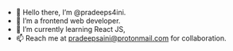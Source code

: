 - 👋 Hello there, I’m @pradeeps4ini.
- 👀 I’m a frontend web developer.
- 🌱 I’m currently learning React JS,
- 📫 Reach me at pradeepsaini@protonmail.com for collaboration.

<!---
pradeeps4ini/pradeeps4ini is a ✨ special ✨ repository because its `README.md` (this file) appears on your GitHub profile.
You can click the Preview link to take a look at your changes.
--->
